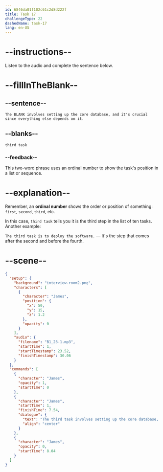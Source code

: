```yaml
---
id: 6846da01f102c61c2d8d222f
title: Task 17
challengeType: 22
dashedName: task-17
lang: en-US
---
```


<!-- (audio) James: The third task involves setting up the core database, and it's crucial since everything else depends on it. -->

# --instructions--

Listen to the audio and complete the sentence below.

# --fillInTheBlank--

## --sentence--

`The BLANK involves setting up the core database, and it's crucial since everything else depends on it.`

## --blanks--

`third task`

### --feedback--

This two-word phrase uses an ordinal number to show the task's position in a list or sequence.

# --explanation--

Remember, an **ordinal number** shows the order or position of something: `first`, `second`, `third`, etc.

In this case, `third task` tells you it is the third step in the list of ten tasks. Another example:

`The third task is to deploy the software.` — It's the step that comes after the second and before the fourth.

# --scene--

```json
{
  "setup": {
    "background": "interview-room2.png",
    "characters": [
      {
        "character": "James",
        "position": {
          "x": 50,
          "y": 15,
          "z": 1.2
        },
        "opacity": 0
      }
    ],
    "audio": {
      "filename": "B1_23-1.mp3",
      "startTime": 1,
      "startTimestamp": 23.52,
      "finishTimestamp": 30.06
    }
  },
  "commands": [
    {
      "character": "James",
      "opacity": 1,
      "startTime": 0
    },
    {
      "character": "James",
      "startTime": 1,
      "finishTime": 7.54,
      "dialogue": {
        "text": "The third task involves setting up the core database, and it's crucial since everything else depends on it.",
        "align": "center"
      }
    },
    {
      "character": "James",
      "opacity": 0,
      "startTime": 8.04
    }
  ]
}
```
